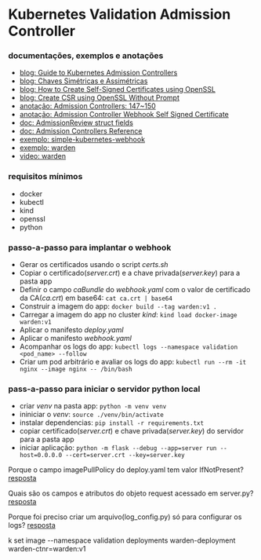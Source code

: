 # Kubernetes Validation Admission Controller

### documentações, exemplos e anotações
- [blog: Guide to Kubernetes Admission Controllers](https://kubernetes.io/blog/2019/03/21/a-guide-to-kubernetes-admission-controllers/)
- [blog: Chaves Simétricas e Assimétricas](https://4future.com.br/index.php/2021/10/11/criptografia-chaves-simetricas-e-assimetricas/)
- [blog: How to Create Self-Signed Certificates using OpenSSL](https://devopscube.com/create-self-signed-certificates-openssl/)
- [blog: Create CSR using OpenSSL Without Prompt](https://www.shellhacks.com/create-csr-openssl-without-prompt-non-interactive/)
- [anotação: Admission Controllers: 147~150](https://www.notion.so/rafaelclaumann/Kubernetes-Certified-Application-Developer-CKAD-68eb3670ef054c2d8b43b7de06ef89ba?pvs=4#a3d26ac96c5143f7a462d16f7216d67e)
- [anotação: Admission Controller Webhook Self Signed Certificate](https://rafaelclaumann.notion.site/Admission-Controller-Webhook-TLS-da91546676964e1986ad4cb7bb497074?pvs=4)
- [doc: AdmissionReview struct fields](https://github.com/kubernetes/api/blob/master/admission/v1beta1/types.go)
- [doc: Admission Controllers Reference](https://kubernetes.io/docs/reference/access-authn-authz/admission-controllers/)
- [exemplo: simple-kubernetes-webhook](https://github.com/slackhq/simple-kubernetes-webhook)
- [exemplo: warden](https://github.com/theITHollow/warden)
- [video: warden](https://www.youtube.com/watch?v=RFQ30mhdf3c)

### requisitos mínimos
- docker
- kubectl
- kind
- openssl
- python

### passo-a-passo para implantar o webhook
- Gerar os certificados usando o script _certs.sh_
- Copiar o certificado(_server.crt_) e a chave privada(_server.key_) para a pasta app
- Definir o campo _caBundle_ do _webhook.yaml_ com o valor de certificado da CA(_ca.crt_) em base64: `cat ca.crt | base64`
- Construir a imagem do app: `docker build --tag warden:v1 .`
- Carregar a imagem do app no cluster _kind_: `kind load docker-image warden:v1`
- Aplicar o manifesto _deploy.yaml_
- Aplicar o manifesto _webhook.yaml_
- Acompanhar os logs do app: `kubectl logs --namespace validation <pod_name> --follow`
- Criar um pod arbitrário e avaliar os logs do app: `kubectl run --rm -it nginx --image nginx -- /bin/bash`

### pass-a-passo para iniciar o servidor python local
- criar _venv_ na pasta app: `python -m venv venv`
- ininiciar o _venv_: `source ./venv/bin/activate`
- instalar dependencias: `pip install -r requirements.txt`
- copiar certificado(_server.crt_) e chave privada(_server.key_) do servidor para a pasta app
- iniciar aplicação: `python -m flask --debug --app=server run --host=0.0.0.0 --cert=server.crt --key=server.key`



Porque o campo imagePullPolicy do deploy.yaml tem valor IfNotPresent? [resposta](https://kind.sigs.k8s.io/docs/user/quick-start/#loading-an-image-into-your-cluster)

Quais são os campos e atributos do objeto request acessado em server.py? [resposta](https://flask.palletsprojects.com/en/2.3.x/api/#flask.Request)

Porque foi preciso criar um arquivo(log_config.py) só para configurar os logs? [resposta](https://flask.palletsprojects.com/en/2.3.x/logging/)

k set image --namespace validation deployments warden-deployment warden-ctnr=warden:v1



